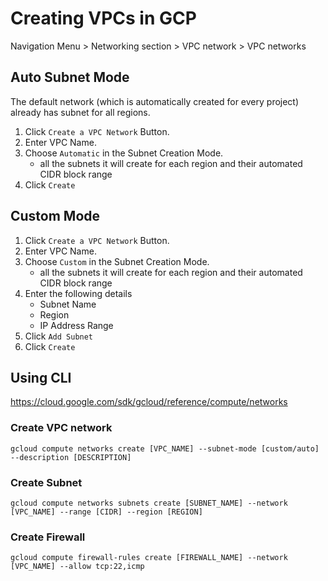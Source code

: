 # Creating VPCs in GCP

Navigation Menu > Networking section > VPC network > VPC networks

## Auto Subnet Mode

The default network (which is automatically created for every project) already has subnet for all regions.

1. Click `Create a VPC Network` Button.
2. Enter VPC Name.
3. Choose `Automatic` in the Subnet Creation Mode.
    - all the subnets it will create for each region and their automated CIDR block range
4. Click `Create`

## Custom Mode

1. Click `Create a VPC Network` Button.
2. Enter VPC Name.
3. Choose `Custom` in the Subnet Creation Mode.
    - all the subnets it will create for each region and their automated CIDR block range
4. Enter the following details
    - Subnet Name
    - Region
    - IP Address Range
5. Click `Add Subnet`
6. Click `Create`

## Using CLI

<https://cloud.google.com/sdk/gcloud/reference/compute/networks>

### Create VPC network

``` cli
gcloud compute networks create [VPC_NAME] --subnet-mode [custom/auto] --description [DESCRIPTION]
```

### Create Subnet

```cli
gcloud compute networks subnets create [SUBNET_NAME] --network [VPC_NAME] --range [CIDR] --region [REGION]
```

### Create Firewall

``` cli
gcloud compute firewall-rules create [FIREWALL_NAME] --network [VPC_NAME] --allow tcp:22,icmp
```